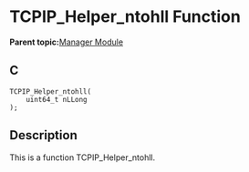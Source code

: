 # TCPIP\_Helper\_ntohll Function

**Parent topic:**[Manager Module](GUID-B37C4F4C-DC2D-48D9-9909-AACBA987B57A.md)

## C

```
TCPIP_Helper_ntohll(
    uint64_t nLLong
);
```

## Description

This is a function TCPIP\_Helper\_ntohll.

